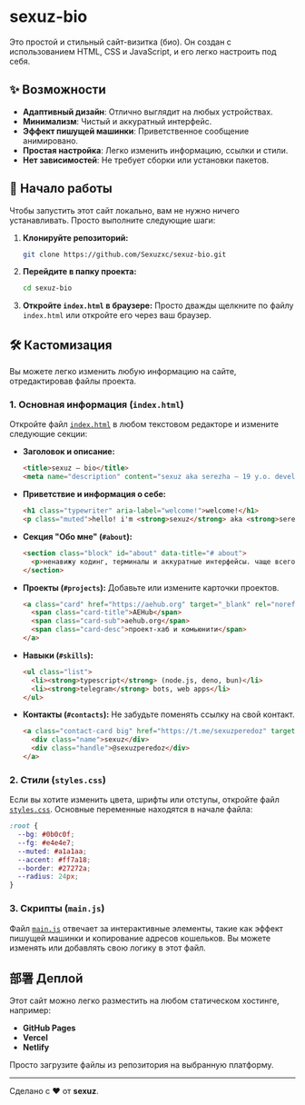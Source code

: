 # sexuz-bio

Это простой и стильный сайт-визитка (био). Он создан с использованием HTML, CSS и JavaScript, и его легко настроить под себя.

## ✨ Возможности

-   **Адаптивный дизайн**: Отлично выглядит на любых устройствах.
-   **Минимализм**: Чистый и аккуратный интерфейс.
-   **Эффект пишущей машинки**: Приветственное сообщение анимировано.
-   **Простая настройка**: Легко изменить информацию, ссылки и стили.
-   **Нет зависимостей**: Не требует сборки или установки пакетов.

## 🚀 Начало работы

Чтобы запустить этот сайт локально, вам не нужно ничего устанавливать. Просто выполните следующие шаги:

1.  **Клонируйте репозиторий:**
    ```bash
    git clone https://github.com/Sexuzxc/sexuz-bio.git
    ```

2.  **Перейдите в папку проекта:**
    ```bash
    cd sexuz-bio
    ```

3.  **Откройте `index.html` в браузере:**
    Просто дважды щелкните по файлу `index.html` или откройте его через ваш браузер.

## 🛠️ Кастомизация

Вы можете легко изменить любую информацию на сайте, отредактировав файлы проекта.

### 1. Основная информация (`index.html`)

Откройте файл [`index.html`](index.html) в любом текстовом редакторе и измените следующие секции:

-   **Заголовок и описание:**
    ```html
    <title>sexuz — bio</title>
    <meta name="description" content="sexuz aka serezha — 19 y.o. developer. bio, projects, contacts." />
    ```

-   **Приветствие и информация о себе:**
    ```html
    <h1 class="typewriter" aria-label="welcome!">welcome!</h1>
    <p class="muted">hello! i'm <strong>sexuz</strong> aka <strong>serezha</strong>, 19 y.o. — i build things on the internet.</p>
    ```

-   **Секция "Обо мне" (`#about`):**
    ```html
    <section class="block" id="about" data-title="# about">
      <p>ненавижу кодинг, терминалы и аккуратные интерфейсы. чаще всего — веб и телеграм‑боты.</p>
    </section>
    ```

-   **Проекты (`#projects`):**
    Добавьте или измените карточки проектов.
    ```html
    <a class="card" href="https://aehub.org" target="_blank" rel="noreferrer noopener">
      <span class="card-title">AEHub</span>
      <span class="card-sub">aehub.org</span>
      <span class="card-desc">проект‑хаб и комьюнити</span>
    </a>
    ```

-   **Навыки (`#skills`):**
    ```html
    <ul class="list">
      <li><strong>typescript</strong> (node.js, deno, bun)</li>
      <li><strong>telegram</strong> bots, web apps</li>
    </ul>
    ```

-   **Контакты (`#contacts`):**
    Не забудьте поменять ссылку на свой контакт.
    ```html
    <a class="contact-card big" href="https://t.me/sexuzperedoz" target="_blank" rel="noreferrer noopener">
      <div class="name">sexuz</div>
      <div class="handle">@sexuzperedoz</div>
    </a>
    ```

### 2. Стили (`styles.css`)

Если вы хотите изменить цвета, шрифты или отступы, откройте файл [`styles.css`](styles.css). Основные переменные находятся в начале файла:
```css
:root {
  --bg: #0b0c0f;
  --fg: #e4e4e7;
  --muted: #a1a1aa;
  --accent: #ff7a18;
  --border: #27272a;
  --radius: 24px;
}
```

### 3. Скрипты (`main.js`)

Файл [`main.js`](main.js) отвечает за интерактивные элементы, такие как эффект пишущей машинки и копирование адресов кошельков. Вы можете изменять или добавлять свою логику в этот файл.

## 部署 Деплой

Этот сайт можно легко разместить на любом статическом хостинге, например:
-   **GitHub Pages**
-   **Vercel**
-   **Netlify**

Просто загрузите файлы из репозитория на выбранную платформу.

---

Сделано с ❤️ от **sexuz**.
